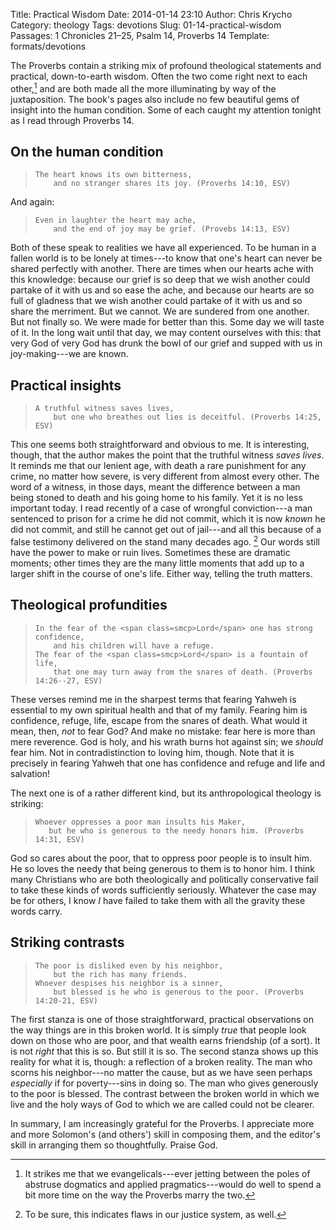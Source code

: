 Title: Practical Wisdom
Date: 2014-01-14 23:10
Author: Chris Krycho
Category: theology
Tags: devotions
Slug: 01-14-practical-wisdom
Passages: 1 Chronicles 21–25, Psalm 14, Proverbs 14
Template: formats/devotions

The Proverbs contain a striking mix of profound theological statements and
practical, down-to-earth wisdom. Often the two come right next to each
other,[^contrast?] and are both made all the more illuminating by way of the
juxtaposition. The book's pages also include no few beautiful gems of insight
into the human condition. Some of each caught my attention tonight as I read
through Proverbs 14.

## On the human condition

>     The heart knows its own bitterness,  
>         and no stranger shares its joy. (Proverbs 14:10, ESV)

And again:

>     Even in laughter the heart may ache,  
>         and the end of joy may be grief. (Provebs 14:13, ESV)

Both of these speak to realities we have all experienced. To be human in a
fallen world is to be lonely at times---to know that one's heart can never be
shared perfectly with another. There are times when our hearts ache with this
knowledge: because our grief is so deep that we wish another could partake of it
with us and so ease the ache, and because our hearts are so full of gladness
that we wish another could partake of it with us and so share the merriment. But
we cannot. We are sundered from one another. But not finally so. We were made
for better than this. Some day we will taste of it. In the long wait until that
day, we may content ourselves with this: that very God of very God has drunk the
bowl of our grief and supped with us in joy-making---we are known.

## Practical insights

>     A truthful witness saves lives,  
>         but one who breathes out lies is deceitful. (Proverbs 14:25, ESV)

This one seems both straightforward and obvious to me. It is interesting,
though, that the author makes the point that the truthful witness *saves lives*.
It reminds me that our lenient age, with death a rare punishment for any crime,
no matter how severe, is very different from almost every other. The word of a
witness, in those days, meant the difference between a man being stoned to death
and his going home to his family. Yet it is no less important today. I read
recently of a case of wrongful conviction---a man sentenced to prison for a
crime he did not commit, which it is now *known* he did not commit, and still he
cannot get out of jail---and all this because of a false testimony delivered on
the stand many decades ago. [^justice] Our words still have the power to make or
ruin lives. Sometimes these are dramatic moments; other times they are the many
little moments that add up to a larger shift in the course of one's life. Either
way, telling the truth matters.

## Theological profundities

>     In the fear of the <span class=smcp>Lord</span> one has strong confidence,  
>         and his children will have a refuge.  
>     The fear of the <span class=smcp>Lord</span> is a fountain of life,  
>         that one may turn away from the snares of death. (Proverbs 14:26--27, ESV)

These verses remind me in the sharpest terms that fearing Yahweh is essential to
my own spiritual health and that of my family. Fearing him is confidence,
refuge, life, escape from the snares of death. What would it mean, then, *not*
to fear God? And make no mistake: fear here is more than mere reverence. God is
holy, and his wrath burns hot against sin; we *should* fear him. Not in
contradistinction to loving him, though. Note that it is precisely in fearing
Yahweh that one has confidence and refuge and life and salvation!

The next one is of a rather different kind, but its anthropological theology is
striking:

>     Whoever oppresses a poor man insults his Maker,  
>        but he who is generous to the needy honors him. (Proverbs 14:31, ESV)

God so cares about the poor, that to oppress poor people is to insult him. He so
loves the needy that being generous to them is to honor him. I think many
Christians who are both theologically and politically conservative fail to take
these kinds of words sufficiently seriously. Whatever the case may be for
others, I know *I* have failed to take them with all the gravity these words
carry.

## Striking contrasts

>     The poor is disliked even by his neighbor,  
>         but the rich has many friends.  
>     Whoever despises his neighbor is a sinner,  
>         but blessed is he who is generous to the poor. (Proverbs 14:20-21, ESV)

The first stanza is one of those straightforward, practical observations on the
way things are in this broken world. It is simply *true* that people look down
on those who are poor, and that wealth earns friendship (of a sort). It is not
*right* that this is so. But still it is so. The second stanza shows up this
reality for what it is, though: a reflection of a broken reality. The man who
scorns his neighbor---no matter the cause, but as we have seen perhaps
*especially* if for poverty---sins in doing so. The man who gives generously to
the poor is blessed. The contrast between the broken world in which we live and
the holy ways of God to which we are called could not be clearer.

In summary, I am increasingly grateful for the Proverbs. I appreciate more and
more Solomon's (and others') skill in composing them, and the editor's skill in
arranging them so thoughtfully. Praise God.

[^contrast?]: It strikes me that we evangelicals---ever jetting between the
poles of abstruse dogmatics and applied pragmatics---would do well to spend a
bit more time on the way the Proverbs marry the two.

[^justice]: To be sure, this indicates flaws in our justice system, as well.